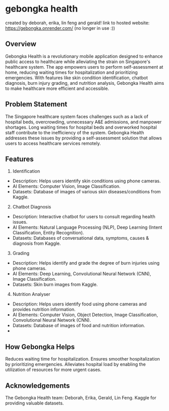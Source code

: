 # gebongka health
created by deborah, erika, lin feng and gerald!
link to hosted website: https://gebongka.onrender.com/ (no longer in use :))

## Overview
Gebongka Health is a revolutionary mobile application designed to enhance public access to healthcare while alleviating the strain on Singapore's healthcare system. The app empowers users to perform self-assessment at home, reducing waiting times for hospitalization and prioritizing emergencies. With features like skin condition identification, chatbot diagnosis, burn injury grading, and nutrition analysis, Gebongka Health aims to make healthcare more efficient and accessible.

## Problem Statement
The Singapore healthcare system faces challenges such as a lack of hospital beds, overcrowding, unnecessary A&E admissions, and manpower shortages. Long waiting times for hospital beds and overworked hospital staff contribute to the inefficiency of the system. Gebongka Health addresses these issues by providing a self-assessment solution that allows users to access healthcare services remotely.

## Features
1. Identification
  - Description: Helps users identify skin conditions using phone cameras.
  - AI Elements: Computer Vision, Image Classification.
  - Datasets: Database of images of various skin diseases/conditions from Kaggle.
2. Chatbot Diagnosis
  - Description: Interactive chatbot for users to consult regarding health issues.
  - AI Elements: Natural Language Processing (NLP), Deep Learning (Intent Classification, Entity Recognition).
  - Datasets: Databases of conversational data, symptoms, causes & diagnosis from Kaggle.
3. Grading
  - Description: Helps identify and grade the degree of burn injuries using phone cameras.
  - AI Elements: Deep Learning, Convolutional Neural Network (CNN), Image Classification.
  - Datasets: Skin burn images from Kaggle.
4. Nutrition Analyser
  - Description: Helps users identify food using phone cameras and provides nutrition information.
  - AI Elements: Computer Vision, Object Detection, Image Classification, Convolutional Neural Network (CNN).
  - Datasets: Database of images of food and nutrition information.
  - 
## How Gebongka Helps
Reduces waiting time for hospitalization.
Ensures smoother hospitalization by prioritizing emergencies.
Alleviates hospital load by enabling the utilization of resources for more urgent cases.

## Acknowledgements
The Gebongka Health team: Deborah, Erika, Gerald, Lin Feng.
Kaggle for providing valuable datasets.
